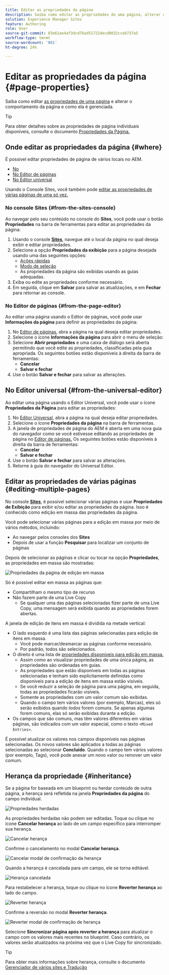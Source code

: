 ```yaml
---
title: Editar as propriedades da página
description: Saiba como editar as propriedades de uma página, alterar o comportamento da página e como ela é gerenciada.
solution: Experience Manager Sites
feature: Authoring
role: User
source-git-commit: 83e61ae4af3dcd76ad51722decd0032cceb737a5
workflow-type: tm+mt
source-wordcount: '861'
ht-degree: 24%

---
```



# Editar as propriedades da página {#page-properties}

Saiba como editar [as propriedades de uma página](/help/sites-cloud/authoring/sites-console/page-properties.md) e alterar o comportamento da página e como ela é gerenciada.

>[!TIP]
>
>Para obter detalhes sobre as propriedades de página individuais disponíveis, consulte o documento [Propriedades da Página.](/help/sites-cloud/authoring/sites-console/page-properties.md)

## Onde editar as propriedades da página {#where}

É possível editar propriedades de página de vários locais no AEM.

* [No ](#from-the-sites-console)
* [No Editor de páginas](#from-the-page-editor)
* [No Editor universal](#from-the-universal-editor)

Usando o Console Sites, você também pode [editar as propriedades de várias páginas de uma só vez.](#editing-multiple-pages)

### No console Sites {#from-the-sites-console}

Ao navegar pelo seu conteúdo no console do **Sites**, você pode usar o botão **Propriedades** na barra de ferramentas para editar as propriedades da página:

1. Usando o console [**Sites**,](/help/sites-cloud/authoring/sites-console/introduction.md) navegue até o local da página no qual deseja exibir e editar propriedades.
1. Selecione a opção **Propriedades da exibição** para a página desejada usando uma das seguintes opções:
   * [Ações rápidas](/help/sites-cloud/authoring/basic-handling.md#quick-actions)
   * [Modo de seleção](/help/sites-cloud/authoring/basic-handling.md#selecting-resources)
   * As propriedades da página são exibidas usando as guias adequadas.
1. Exiba ou edite as propriedades conforme necessário.
1. Em seguida, clique em **Salvar** para salvar as atualizações, e em **Fechar** para retornar ao console.

### No Editor de páginas {#from-the-page-editor}

Ao editar uma página usando o Editor de páginas, você pode usar **Informações da página** para definir as propriedades da página:

1. No [Editor de páginas](/help/sites-cloud/authoring/page-editor/introduction.md), abra a página na qual deseja editar propriedades.
1. Selecione o ícone **Informações da página** para abrir o menu de seleção:
1. Selecione **Abrir propriedades** e uma caixa de diálogo será aberta permitindo que você edite as propriedades, classificadas pela guia apropriada. Os seguintes botões estão disponíveis à direita da barra de ferramentas:
   * **Cancelar**
   * **Salvar e fechar**
1. Use o botão **Salvar e fechar** para salvar as alterações.

## No Editor universal {#from-the-universal-editor}

Ao editar uma página usando o Editor Universal, você pode usar o ícone **Propriedades da Página** para editar as propriedades:

1. No [Editor Universal](/help/sites-cloud/authoring/universal-editor/authoring.md#page-properties), abra a página na qual deseja editar propriedades.
1. Selecione o ícone **Propriedades da página** na barra de ferramentas.
1. A janela de propriedades de página do AEM é aberta em uma nova guia do navegador como se você estivesse editando as propriedades de página no [Editor de páginas.](#from-the-page-editor) Os seguintes botões estão disponíveis à direita da barra de ferramentas:
   * **Cancelar**
   * **Salvar e fechar**
1. Use o botão **Salvar e fechar** para salvar as alterações.
1. Retorne à guia do navegador do Universal Editor.

## Editar as propriedades de várias páginas {#editing-multiple-pages}

No console [**Sites**](/help/sites-cloud/authoring/sites-console/introduction.md), é possível selecionar várias páginas e usar **Propriedades de Exibição** para exibir e/ou editar as propriedades da página. Isso é conhecido como edição em massa das propriedades da página.

Você pode selecionar várias páginas para a edição em massa por meio de vários métodos, incluindo:

* Ao navegar pelos consoles dos **Sites**
* Depois de usar a função **Pesquisar** para localizar um conjunto de páginas

Depois de selecionar as páginas e clicar ou tocar na opção **Propriedades**, as propriedades em massa são mostradas:

![Propriedades da página de edição em massa](/help/sites-cloud/authoring/assets/page-properties-bulk-edit.png)

Só é possível editar em massa as páginas que:

* Compartilham o mesmo tipo de recurso
* Não fazem parte de uma Live Copy
   * Se qualquer uma das páginas selecionadas fizer parte de uma Live Copy, uma mensagem será exibida quando as propriedades forem abertas.

A janela de edição de itens em massa é dividida na metade vertical:

* O lado esquerdo é uma lista das páginas selecionadas para edição de itens em massa.
   * Você pode marcar/desmarcar as páginas conforme necessário.
   * Por padrão, todos são selecionados.
* O direito é uma lista de [propriedades disponíveis para edição em massa.](/help/implementing/developing/extending/bulk-editor.md)
   * Assim como ao visualizar propriedades de uma única página, as propriedades são ordenadas em guias.
   * As propriedades que estão disponíveis em todas as páginas selecionadas e tenham sido explicitamente definidas como disponíveis para a edição de itens em massa estão visíveis.
   * Se você reduzir a seleção de página para uma página, em seguida, todas as propriedades ficarão visíveis.
   * Somente as propriedades com um valor comum são exibidas.
   * Quando o campo tem vários valores (por exemplo, Marcas), eles só serão exibidos quando *todos* forem comuns. Se apenas algumas forem comuns, elas só serão exibidas durante a edição.
* Os campos que são comuns, mas têm valores diferentes em várias páginas, são indicados com um valor especial, como o texto `<Mixed Entries>`.

É possível atualizar os valores nos campos disponíveis nas páginas selecionadas. Os novos valores são aplicados a todas as páginas selecionadas ao selecionar **Concluído**. Quando o campo tem vários valores (por exemplo, Tags), você pode anexar um novo valor ou remover um valor comum.

## Herança da propriedade {#inheritance}

Se a página for baseada em um blueprint ou herdar conteúdo de outra página, a herança será refletida na janela **Propriedades da página** do campo individual.

![Propriedades herdadas](assets/property-inhertiance.png)

As propriedades herdadas não podem ser editadas. Toque ou clique no ícone **Cancelar herança** ao lado de um campo específico para interromper sua herança.

![Cancelar herança](assets/cancel-inheritance.png)

Confirme o cancelamento no modal **Cancelar herança**.

![Cancelar modal de confirmação da herança](assets/cancel-inheriance-confirmation.png)

Quando a herança é cancelada para um campo, ele se torna editável.

![Herança cancelada](assets/property-inheritance-broken.png)

Para restabelecer a herança, toque ou clique no ícone **Reverter herança** ao lado do campo.

![Reverter herança](assets/revert-inheritance.png)

Confirme a reversão no modal **Reverter herança**.

![Reverter modal de confirmação de herança](assets/revert-inhertiance-confirmation.png)

Selecione **Sincronizar página após reverter a herança** para atualizar o campo com os valores mais recentes no blueprint. Caso contrário, os valores serão atualizados na próxima vez que o Live Copy for sincronizado.

>[!TIP]
>
>Para obter mais informações sobre herança, consulte o documento [Gerenciador de vários sites e Tradução](/help/sites-cloud/administering/msm-and-translation.md)
